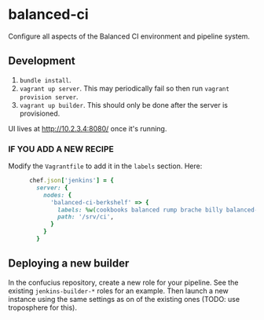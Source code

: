 # balanced-ci

Configure all aspects of the Balanced CI environment and pipeline system.


## Development

1. `bundle install`.
1. `vagrant up server`. This may periodically fail so then run `vagrant provision server`.
1. `vagrant up builder`. This should only be done after the server is provisioned.

UI lives at http://10.2.3.4:8080/ once it's running.

### IF YOU ADD A NEW RECIPE

Modify the `Vagrantfile` to add it in the `labels` section. Here:

```ruby
      chef.json['jenkins'] = {
        server: {
          nodes: {
            'balanced-ci-berkshelf' => {
              labels: %w(cookbooks balanced rump brache billy balanced-docs),   <-- append your project name here
              path: '/srv/ci',
            }
          }
        }
```

## Deploying a new builder

In the confucius repository, create a new role for your pipeline. See the existing
`jenkins-builder-*` roles for an example. Then launch a new instance using the
same settings as on of the existing ones (TODO: use troposphere for this).
